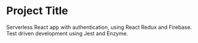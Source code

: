 # Project Title

Serverless React app with authentication, using React Redux and Firebase. Test driven development using Jest and Enzyme.


